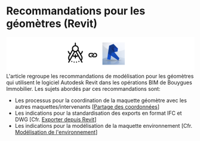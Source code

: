 # Recommandations pour les géomètres \(Revit\)

![](/assets/GEO_RVT.PNG)L'article regroupe les recommandations de modélisation pour les géomètres qui utilisent le logiciel Autodesk Revit dans les opérations BIM de Bouygues Immobilier. Les sujets abordés par ces recommandations sont:

* Les processus pour la coordination de la maquette géomètre avec les autres maquettes/intervenants  \[[Partage des coordonnées](/04_Recommandations-de-modelisation/01_GEOMETRE/GEO_Partage-des-coordonnées.md)\] 
* Les indications pour la standardisation des exports en format IFC et DWG \[Cfr. [Exporter depuis Revit](/04_Recommandations-de-modelisation/Export-depuis-Revit.md)\]
* Les indications pour la modélisation de la maquette environnement  \[Cfr.[ Modélisation de l'environnement](/04_Recommandations-de-modelisation/01_GEOMETRE/GEO_Modelisation-environnement.md)\]



